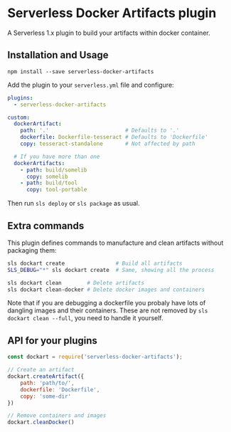 # Serverless Docker Artifacts plugin

A Serverless 1.x plugin to build your artifacts within docker container.


## Installation and Usage

```
npm install --save serverless-docker-artifacts
```

Add the plugin to your `serverless.yml` file and configure:

```yaml
plugins:
  - serverless-docker-artifacts

custom:
  dockerArtifact:
    path: '.'                        # Defaults to '.'
    dockerfile: Dockerfile-tesseract # Defaults to 'Dockerfile'
    copy: tesseract-standalone       # Not affected by path

  # If you have more than one
  dockerArtifacts:
    - path: build/somelib
      copy: somelib
    - path: build/tool
      copy: tool-portable
```

Then run `sls deploy` or `sls package` as usual.


## Extra commands

This plugin defines commands to manufacture and clean artifacts without packaging them:

```bash
sls dockart create                # Build all artifacts
SLS_DEBUG="*" sls dockart create  # Same, showing all the process

sls dockart clean        # Delete artifacts
sls dockart clean-docker # Delete docker images and containers
```

Note that if you are debugging a dockerfile you probaly have lots of dangling images and their containers. These are not removed by `sls dockart clean --full`, you need to handle it yourself.


## API for your plugins

```js
const dockart = require('serverless-docker-artifacts');

// Create an artifact
dockart.createArtifact({
    path: 'path/to/',
    dockerfile: 'Dockerfile',
    copy: 'some-dir'
})

// Remove containers and images
dockart.cleanDocker()
```
